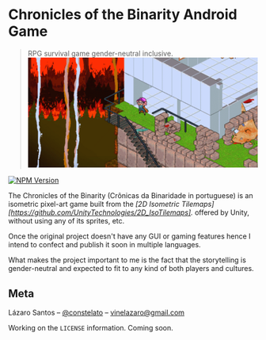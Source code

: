 # Chronicles of the Binarity Android Game
> RPG survival game gender-neutral inclusive.   
![](header.gif)

[![NPM Version][npm-image]][npm-url]

The Chronicles of the Binarity (Crônicas da Binaridade in portuguese) is an isometric pixel-art game built from the _[2D Isometric Tilemaps][https://github.com/UnityTechnologies/2D_IsoTilemaps]._ offered by Unity, without using any of its sprites, etc. 

Once the original project doesn't have any GUI or gaming features hence I intend to confect and publish it soon in multiple languages. 

What makes the project important to me is the fact that the storytelling is gender-neutral and expected to fit to any kind of both players and cultures.

## Meta

Lázaro Santos – [@constelato](https://twitter.com/constelato) – vinelazaro@gmail.com

Working on the ``LICENSE`` information. Coming soon.

<!-- Markdown link & img dfn's -->
[npm-image]: https://img.shields.io/npm/v/datadog-metrics.svg?style=flat-square
[npm-url]: https://npmjs.org/package/datadog-metrics
[npm-downloads]: https://img.shields.io/npm/dm/datadog-metrics.svg?style=flat-square
[travis-image]: https://img.shields.io/travis/dbader/node-datadog-metrics/master.svg?style=flat-square
[travis-url]: https://travis-ci.org/dbader/node-datadog-metrics
[wiki]: https://github.com/yourname/yourproject/wiki
